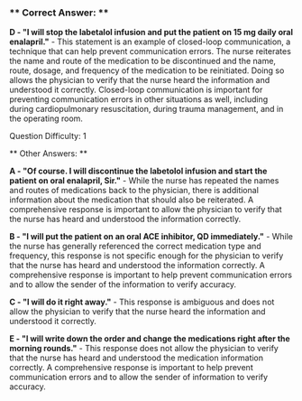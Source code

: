 ### ** Correct Answer: **

**D - "I will stop the labetalol infusion and put the patient on 15 mg daily oral enalapril."** - This statement is an example of closed-loop communication, a technique that can help prevent communication errors. The nurse reiterates the name and route of the medication to be discontinued and the name, route, dosage, and frequency of the medication to be reinitiated. Doing so allows the physician to verify that the nurse heard the information and understood it correctly. Closed-loop communication is important for preventing communication errors in other situations as well, including during cardiopulmonary resuscitation, during trauma management, and in the operating room.

Question Difficulty: 1

** Other Answers: **

**A - "Of course. I will discontinue the labetolol infusion and start the patient on oral enalapril, Sir."** - While the nurse has repeated the names and routes of medications back to the physician, there is additional information about the medication that should also be reiterated. A comprehensive response is important to allow the physician to verify that the nurse has heard and understood the information correctly.

**B - "I will put the patient on an oral ACE inhibitor, QD immediately."** - While the nurse has generally referenced the correct medication type and frequency, this response is not specific enough for the physician to verify that the nurse has heard and understood the information correctly. A comprehensive response is important to help prevent communication errors and to allow the sender of the information to verify accuracy.

**C - "I will do it right away."** - This response is ambiguous and does not allow the physician to verify that the nurse heard the information and understood it correctly.

**E - "I will write down the order and change the medications right after the morning rounds."** - This response does not allow the physician to verify that the nurse has heard and understood the medication information correctly. A comprehensive response is important to help prevent communication errors and to allow the sender of information to verify accuracy.

